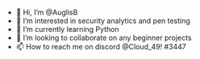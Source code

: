 - 👋 Hi, I’m @AuglisB
- 👀 I’m interested in security analytics and pen testing
- 🌱 I’m currently learning Python
- 💞️ I’m looking to collaborate on any beginner projects
- 📫 How to reach me on discord @Cloud_49! #3447

<!---
AuglisB/AuglisB is a ✨ special ✨ repository because its `README.md` (this file) appears on your GitHub profile.
You can click the Preview link to take a look at your changes.
--->
